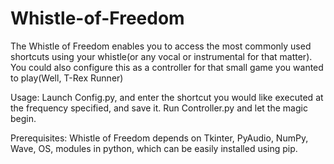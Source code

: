 # Whistle-of-Freedom
The Whistle of Freedom enables you to access the most commonly used shortcuts using your whistle(or any vocal or instrumental for that matter). You could also configure this as a controller for that small game you wanted to play(Well, T-Rex Runner)

Usage:
Launch Config.py, and enter the shortcut you would like executed at the frequency specified, and save it.
Run Controller.py and let the magic begin.

Prerequisites:
Whistle of Freedom depends on Tkinter, PyAudio, NumPy, Wave, OS, modules in python, which can be easily installed using pip.


